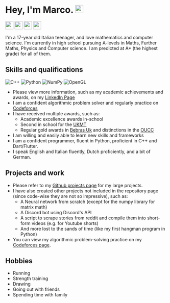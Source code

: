 # Hey, I'm Marco. <img src="https://upload.wikimedia.org/wikipedia/commons/a/a4/Animated-Flag-Italy.gif" height=25>

<a href="https://www.linkedin.com/in/marco-bonato-849734231/"><img src="https://img.shields.io/badge/-linkedin-blue?style=flat&logo=linkedin&logoColor=white" height=25></a>
<a href="https://github.com/MarcoBonato09?tab=repositories"><img src="https://img.shields.io/badge/-github-grey?style=flat&logo=github&logoColor=white" height=25></a>
<a href="mailto:marcobonato09@gmail.com"><img src="https://img.shields.io/badge/-gmail-red?style=flat&logo=gmail&logoColor=white" height=25></a>
<a href="https://codeforces.com/profile/marcobonato"><img src="https://img.shields.io/badge/-codeforces-yellow?style=flat&logo=codeforces&logoColor=white" height=25></a>

I'm a 17-year old Italian teenager, and love mathematics and computer science. I'm currently in high school pursuing A-levels in Maths, Further Maths, Physics and Computer science. I am predicted at A* (the highest grade) for all of them.
## Skills and qualifications
![C++](https://img.shields.io/badge/c++-%2300599C.svg?style=for-the-badge&logo=c%2B%2B&logoColor=white) 
![Python](https://img.shields.io/badge/python-3670A0?style=for-the-badge&logo=python&logoColor=ffdd54)
![NumPy](https://img.shields.io/badge/numpy-%23013243.svg?style=for-the-badge&logo=numpy&logoColor=white) 
![OpenGL](https://img.shields.io/badge/OpenGL-%23FFFFFF.svg?style=for-the-badge&logo=opengl)
- Please view more information, such as my academic achievements and awards, on my [LinkedIn Page](https://www.linkedin.com/in/marco-bonato-849734231/)
- I am a confident algorithmic problem solver and regularly practice on [Codeforces](https://codeforces.com)
- I have received multiple awards, such as:
   -  Academic excellence awards in-school
   -  Second in school for the [UKMT](https://ukmt.org.uk/)
   -  Regular gold awards in [Bebras Uk](https://www.bebras.uk/) and distinctions in the [OUCC](https://www.bebras.uk/index.php?action=content&id=132)
- I am willing and easily able to learn new skills and frameworks
- I am a confident programmer, fluent in Python, proficient in C++ and Dart/Flutter.
- I speak English and Italian fluently, Dutch proficiently, and a bit of German.

## Projects and work
- Please refer to my [Github projects page](https://github.com/MarcoBonato09?tab=repositories) for my large projects.
- I have also created other projects not included in the repository page (since code-wise they are not so impressive), such as:
  - A Neural network from scratch (except for the numpy library for matrix math)
  - A Discord bot using Discord's API
  - A script to scrape stories from reddit and compile them into short-form videos (e.g. for Youtube shorts)
  - And more lost to the sands of time (like my first hangman program in Python)
- You can view my algorithmic problem-solving practice on my [Codeforces page](https://codeforces.com/profile/marcobonato).

## Hobbies
- Running
- Strength training
- Drawing
- Going out with friends
- Spending time with family
